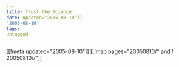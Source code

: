 ```yaml
---
title: Trust the Science
date: updated="2005-08-10"]]
"2005-08-10"
tags:
untagged
---
```

[[!meta updated="2005-08-10"]]
[[!map pages="20050810/* and ! 20050810/*/*"]]
